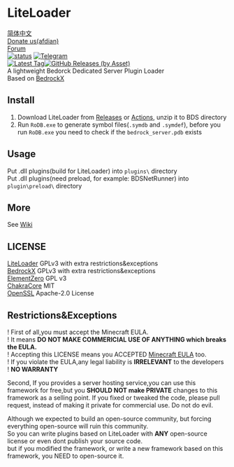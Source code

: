 # LiteLoader
[简体中文](README_zhcn.md)   
[Donate us(afdian)](https://afdian.net/@liteldev)  
[Forum](https://l.sakuralo.top/)  
<a href="https://github.com/LiteLDev/LiteLoader/actions">![status](https://img.shields.io/github/workflow/status/LiteLDev/LiteLoader/Build%20LiteLoader?style=for-the-badge)</a>
<a href="https://t.me/liteloader">![Telegram](https://img.shields.io/badge/telegram-LiteLoader-%232CA5E0?style=for-the-badge&logo=Telegram)</a><br>
<a href="https://github.com/LiteLDev/LiteLoader/releases/latest">![Latest Tag](https://img.shields.io/github/v/tag/LiteLDev/LiteLoader?label=LATEST%20TAG&style=for-the-badge)![GitHub Releases (by Asset)](https://img.shields.io/github/downloads/LiteLDev/LiteLoader/latest/total?style=for-the-badge)</a><br>
A lightweight Bedorck Dedicated Server Plugin Loader  
Based on [BedrockX](https://github.com/Sysca11/BedrockX)  

## Install
1. Download LiteLoader from [Releases](https://github.com/LiteLDev/LiteLoader/releases) or [Actions](https://github.com/LiteLDev/LiteLoader/actions), unzip it to BDS directory
2. Run `RoDB.exe` to generate symbol files(`.symdb` and `.symdef`), before you run `RoDB.exe` you need to check if the `bedrock_server.pdb` exists

## Usage
Put .dll plugins(build for LiteLoader) into `plugins\` directory  
Put .dll plugins(need preload, for example: BDSNetRunner) into `plugin\preload\` directory  

## More
See [Wiki](https://github.com/LiteLDev/LiteLoader/wiki)

## LICENSE  
[LiteLoader](https://github.com/LiteLDev/LiteLoader) GPLv3 with extra restrictions&exceptions  
[BedrockX](https://github.com/Sysca11/BedrockX) GPLv3 with extra restrictions&exceptions  
[ElementZero](https://github.com/Element-0/ElementZero) GPL v3  
[ChakraCore](https://github.com/chakra-core/ChakraCore) MIT  
[OpenSSL](https://github.com/openssl/openssl) Apache-2.0 License

## Restrictions&Exceptions
! First of all,you must accept the Minecraft EULA.  
! It means **DO NOT MAKE COMMERICIAL USE OF ANYTHING which breaks the EULA.**  
! Accepting this LICENSE means you ACCEPTED [Minecraft EULA](https://account.mojang.com/terms) too.  
! If you violate the EULA,any legal liability is **IRRELEVANT** to the developers  
! **NO WARRANTY**

Second, If you provides a server hosting service,you can use this framework for free,but you **SHOULD NOT make PRIVATE** changes to this framework as a selling point. If you fixed or tweaked the code, please pull request, instead of making it private for commercial use.
Do not do evil.

Although we expected to build an open-source community, but forcing everything open-source will ruin this community.  
So you can write plugins based on LiteLoader with **ANY** open-source license or even dont publish your source code.  
but if you modified the framework, or write a new framework based on this framework, you NEED to open-source it.
